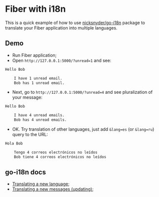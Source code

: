 # Fiber with i18n

This is a quick example of how to use [nicksnyder/go-i18n](https://github.com/nicksnyder/go-i18n) package to translate your Fiber application into multiple languages.

## Demo

- Run Fiber application;
- Open `http://127.0.0.1:5000/?unread=1` and see:

```bash
Hello Bob

    I have 1 unread email.
    Bob has 1 unread email.
```

- Next, go to `http://127.0.0.1:5000/?unread=4` and see pluralization of your message:

```bash
Hello Bob

    I have 4 unread emails.
    Bob has 4 unread emails.
```

- OK. Try translation of other languages, just add `&lang=es` (or `&lang=ru`) query to the URL:

```bash
Hola Bob

    Tengo 4 correos electrónicos no leídos
    Bob tiene 4 correos electrónicos no leídos
```

## go-i18n docs

- [Translating a new language](https://github.com/nicksnyder/go-i18n#translating-a-new-language);
- [Translating a new messages (updating)](https://github.com/nicksnyder/go-i18n#translating-new-messages);
